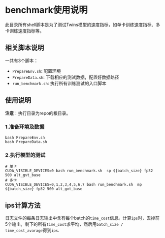 # benchmark使用说明

此目录所有shell脚本是为了测试Twins模型的速度指标，如单卡训练速度指标、多卡训练速度指标等。

## 相关脚本说明

一共有3个脚本：

- `PrepareEnv.sh`: 配置环境
- `PrepareData.sh`: 下载相应的测试数据，配置好数据路径
- `run_benchmark.sh`: 执行所有训练测试的入口脚本

## 使用说明

**注意**：执行目录为repo的根目录。

### 1.准备环境及数据

```shell
bash PrepareEnv.sh
bash PrepareData.sh
```

### 2.执行模型的测试

```shell
# 单卡
CUDA_VISIBLE_DEVICES=0 bash run_benchmark.sh  sp ${batch_size} fp32 500 alt_gvt_base
# 多卡
CUDA_VISIBLE_DEVICES=0,1,2,3,4,5,6,7 bash run_benchmark.sh  mp ${batch_size} fp32 500 alt_gvt_base
```

## ips计算方法

日志文件的每条日志输出中含有每个batch的`time_cost`信息。计算`ips`时，去掉前5个输出，剩下的所有`time_cost`求平均，然后用`batch_size / time_cost_avarage`得到`ips`. 
